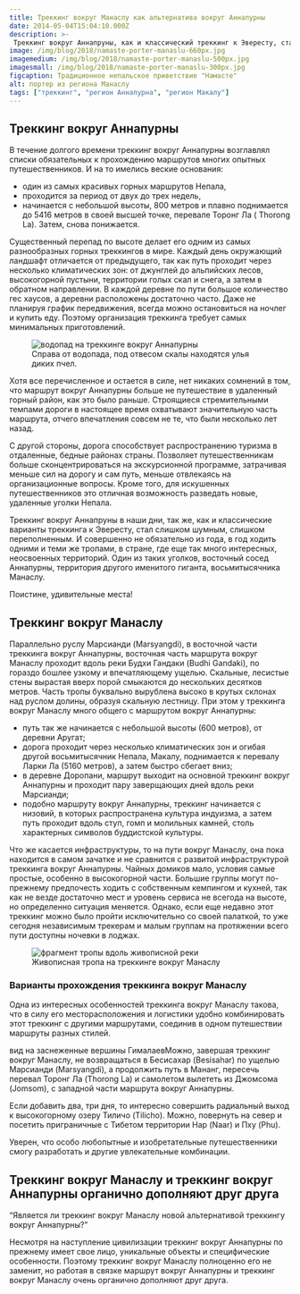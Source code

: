 ```yaml
---
title: Треккинг вокруг Манаслу как альтернатива вокруг Аннапурны
date: 2014-05-04T15:04:10.000Z
description: >-
 Треккинг вокруг Аннапруны, как и классический треккинг к Эвересту, стал слишком шумным, слишком переполненным. Но совершенно не обязательно из года, в год ходить одними и теми же тропами, в стране, где еще так много интересных, неосвоенных территорий. Один из таких уголков, восточный сосед Аннапурны, территория другого именитого гиганта, восьмитысячника Манаслу.
image: /img/blog/2018/namaste-porter-manaslu-660px.jpg
imagemedium: /img/blog/2018/namaste-porter-manaslu-500px.jpg
imagesmall: /img/blog/2018/namaste-porter-manaslu-300px.jpg
figcaption: Традиционное непальское приветствие "Намасте"
alt: портер из региона Манаслу
tags: ["треккинг", "регион Аннапурна", "регион Макалу"]
---
```

<h2 id="треккинг-вокруг-аннапурны">Треккинг вокруг Аннапурны</h2>

<p>В течение долгого времени треккинг вокруг Аннапурны возглавлял списки обязательных к прохождению маршрутов многих опытных путешественников. И на то имелись веские основания:</p>

<ul>
<li>один из самых красивых горных маршрутов Непала,</li>

<li>проходится за период от двух до трех недель,</li>

<li>начинается с небольшой высоты, 800 метров и плавно поднимается до 5416 метров в своей высшей точке, перевале Торонг Ла ( Thorong La). Затем, снова понижается.</li>
</ul>

<p>Существенный перепад по высоте делает его одним из самых разнообразных горных треккингов в мире. Каждый день окружающий ландшафт отличается от предыдущего, так как путь проходит через несколько климатических зон: от джунглей до альпийских лесов, высокогорной пустыни, территории голых скал и снега, а затем в обратном направлении.
В каждой деревне по пути большое количество гес хаусов, а деревни расположены достаточно часто. Даже не планируя график передвижения, всегда можно остановиться на ночлег и купить еду. Поэтому организация треккинга требует самых минимальных приготовлений.</p>

<figure class="pv3">
<picture>
  <source media="(min-width: 80em)" srcset="/img/blog/2018/annapurna-around-waterfall-660px.jpg">
  <source media="(min-width: 30em)" srcset="/img/blog/2018/annapurna-around-waterfall-500px.jpg">
  <source media="(min-width:  1em)" srcset="/img/blog/2018/annapurna-around-waterfall-300px.jpg">
 <img src="/img/blog/2018/annapurna-around-waterfall-660px.jpg" alt="водопад на треккинге вокруг Аннапурны" class="br1 w-100"/>
</picture>
<figcaption class="f6 grey-3 tc">Справа от водопада, под отвесом скалы находятся улья диких пчел.</figcaption>
</figure>

<p>Хотя все перечисленное и остается в силе,  нет никаких сомнений в том, что маршрут вокруг Аннапурны больше не путешествие в удаленный горный район, как  это было раньше. Строящиеся стремительными темпами дороги в настоящее время охватывают значительную часть маршрута, отчего впечатления совсем не те, что были несколько лет назад.</p>

<p>С другой стороны, дорога способствует распространению туризма в отдаленные, бедные районах страны. Позволяет путешественникам больше сконцентрироваться на экскурсионной программе, затрачивая меньше сил на дорогу и сам путь, меньше отвлекаясь на организационные вопросы. Кроме того, для искушенных путешественников это отличная возможность разведать новые, удаленные уголки Непала.</p>

<p>Треккинг вокруг Аннапруны в наши дни, так же, как и классические варианты треккинга к Эвересту, стал слишком шумным, слишком переполненным.
И совершенно не обязательно из года, в год ходить одними и теми же тропами, в стране, где еще так много интересных, неосвоенных территорий.
Один из таких уголков, восточный сосед Аннапурны, территория другого именитого гиганта, восьмитысячника Манаслу.</p>

<p>Поистине, удивительные места!</p>

<h2 id="треккинг-вокруг-манаслу">Треккинг вокруг Манаслу</h2>

<p>Параллельно руслу Марсианди (Marsyangdi), в восточной части треккинга вокруг Аннапурны, восточная часть маршрута вокруг Манаслу проходит вдоль реки  Будхи Гандаки (Budhi Gandaki), по гораздо бошлее узкому и впечатляющему ущелью. Скальные, лесистые стены вырастая вверх порой смыкаются до нескольких десятков метров. Часть тропы буквально вырублена высоко в крутых склонах над  руслом долины, образуя скальную лестницу.
При этом у треккинга вокруг Манаслу много общего с маршрутом вокруг Аннапурны:</p>
<ul>
<li>путь так же начинается с небольшой высоты (600 метров), от деревни Аругат;</li>
<li>дорога проходит через несколько климатических зон и огибая другой восьмитысячник Непала, Макалу, поднимается к перевалу Ларки Ла (5160 метров), а затем быстро сбегает вниз;</li>
<li>в деревне Доропани, маршрут выходит на основной треккинг вокруг Аннапурны и проходит пару заверщающих дней вдоль реки Марсианди;</li>
<li>подобно маршруту вокруг Аннапурны, треккинг начинается с низовий, в которых распространена культура индуизма, а затем путь проходит вдоль ступ, гомп и молильных камней, столь характерных символов буддистской культуры.</li>
</ul>
Что же касается инфраструктуры, то на пути вокруг Манаслу, она пока находится в самом зачатке и не сравнится с развитой инфраструктурой треккинга вокруг Аннапурны. Чайных домиков мало, условия самые простые, особенно в высокогорной части.  Большие группы могут по-прежнему предпочесть ходить с собственным кемпингом и кухней, так как не везде достаточно мест и уровень сервиса не всегода на высоте, но определенно ситуация меняется. Однако, если еще недавно этот треккинг можно было пройти исключительно со своей палаткой, то уже сегодня независимым трекерам и малым группам на протяжении всего пути доступны ночевки в лоджах.</p>

<figure class="pv3">
<picture>
   <source media="(min-width: 80em)" srcset="/img/blog/2018/gorge-manaslu-trekking-660px.jpg">
   <source media="(min-width: 30em)" srcset="/img/blog/2018/gorge-manaslu-trekking-500px.jpg">
   <source media="(min-width:  1em)" srcset="/img/blog/2018/gorge-manaslu-trekking-300px.jpg">
 <img src="/img/blog/2018/gorge-manaslu-trekking-660px.jpg" alt="фрагмент тропы вдоль живописной реки" class="br1 w-100"/>
</picture>
<figcaption class="f6 grey-3 tc">Живописная тропа на треккинге вокруг Манаслу</figcaption>
</figure>

<h3 id="варианты-прохождения-треккинга-вокруг-манаслу">Варианты прохождения треккинга вокруг Манаслу</h3>

<p>Одна из интересных особенностей треккинга вокруг Манаслу такова, что в силу его месторасположения и логистики удобно комбинировать этот треккинг с другими маршрутами, соединив в одном путешествии маршруты разных стилей.</p>

<p>вид на заснеженные вершины ГималаевМожно, завершая треккинг вокруг Манаслу, не возвращаться в Бесисахар (Besisahar) по ущелью Марсианди (Marsyangdi), а продолжить путь в Мананг, пересечь перевал Торонг Ла (Thorong La) и самолетом вылететь из Джомсома (Jomsom), с западной части маршрута вокруг Аннапурны.</p>

<p>Если добавить два, три дня, то интересно совершить радиальный выход к высокогорному озеру Тиличо (Tilicho).
Можно, повернуть на север и посетить приграничные с Тибетом территории Нар (Naar) и Пху (Phu).</p>

<p>Уверен, что особо любопытные и изобретательные путешественники смогу разработать и другие увлекательные комбинации.</p>

<h2 id="треккинг-вокруг-манаслу-и-треккинг-вокруг-аннапурны-органично-дополняют-друг-друга">Треккинг вокруг Манаслу и треккинг вокруг Аннапурны органично дополняют друг друга</h2>

<p>&ldquo;Является ли треккинг вокруг Манаслу новой альтернативой треккингу вокруг Аннапурны?&rdquo;</p>

<p>Несмотря на наступление цивилизации треккинг вокруг Аннапурны по прежнему имеет свое лицо, уникальные объекты и специфические особенности. Поэтому треккинг вокруг Манаслу полноценно его не заменит, но работая в связке маршрут вокруг Аннапурны и треккинг вокруг Манаслу очень органично дополняют друг друга.</p>